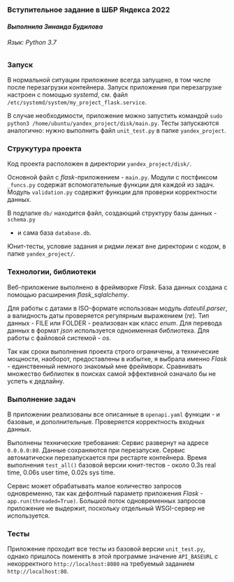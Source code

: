### Вступительное задание в ШБР Яндекса 2022

#### *Выполнила Зинаида Будилова*

###### *Язык: Python 3.7*

### Запуск
В нормальной ситуации приложение всегда запущено, в том числе после перезагрузки контейнера.
Запуск приложения при перезагрузке настроен с помощью *systemd*, см. файл `/etc/systemd/system/my_project_flask.service`.

В случае необходимости, приложение можно запустить командой `sudo python3 /home/ubuntu/yandex_project/disk/main.py`.
Тесты запускаются аналогично: нужно выполнить файл `unit_test.py` в папке `yandex_project`.

### Струкутура проекта
Код проекта расположен в директории `yandex_project/disk/`.

Основной файл с *flask*-приложением - `main.py`.
Модули с постфиксом `_funcs.py` содержат вспомогательные функции для каждой из задач. 
Модуль `validation.py` содержит функции для проверки корректности данных.

В подпапке `db/` находится файл, создающий структуру базы данных - `schema.py` 
- и сама база `database.db`.

Юнит-тесты, условие задания и ридми лежат вне директории с кодом, в папке `yandex_project/`.  

### Технологии, библиотеки
Веб-приложение выполнено в фреймворке *Flask*.
База данных создана с помощью расширения *flask_sqlalchemy*.

Для работы с датами в ISO-формате использован модуль *dateutil.parser*, 
а валидность даты проверяется регулярным выражением (*re*).
Тип данных - FILE или FOLDER - реализован как класс *enum*.
Для перевода данных в формат *json* используется одноименная библиотека.
Для работы с файловой системой - *os*. 

Так как сроки выполнения проекта строго ограничены, а технические мощности, наоборот,
предоставлены в избытке, я выбрала именно *Flask* - единственный немного знакомый мне фреймворк.
Сравнивать множество библиотек в поисках самой эффективной означало бы не успеть к дедлайну.

### Выполнение задач
В приложении реализованы все описанные в `openapi.yaml` функции - и базовые, и дополнительные.
Проверяется корректность входных данных.

Выполнены технические требования: 
Сервис развернут на адресе `0.0.0.0:80`.
Данные сохраняются при перезапуске.
Сервис автоматически перезапускается при рестарте контейнера. 
Время выполнения `test_all()` базовой версии юнит-тестов - около 0.3s real time, 0.06s user time, 0.02s sys time. 

Сервис может обрабатывать малое количество запросов одновременно, 
так как дефолтный параметр приложения *Flask* - `app.run(threaded=True)`.
Большой поток одновременных запросов приложение не выдержит, поскольку отдельный WSGI-сервер не используется.

### Тесты
Приложение проходит все тесты из базовой версии `unit_test.py`, 
однако пришлось поменять в этой программе значение `API_BASEURL` 
с некорректного `http://localhost:8080` на требуемый заданием `http://localhost:80`.



